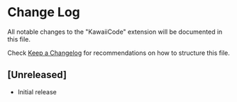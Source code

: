 # Change Log

All notable changes to the "KawaiiCode" extension will be documented in this file.

Check [Keep a Changelog](http://keepachangelog.com/) for recommendations on how to structure this file.

## [Unreleased]

- Initial release